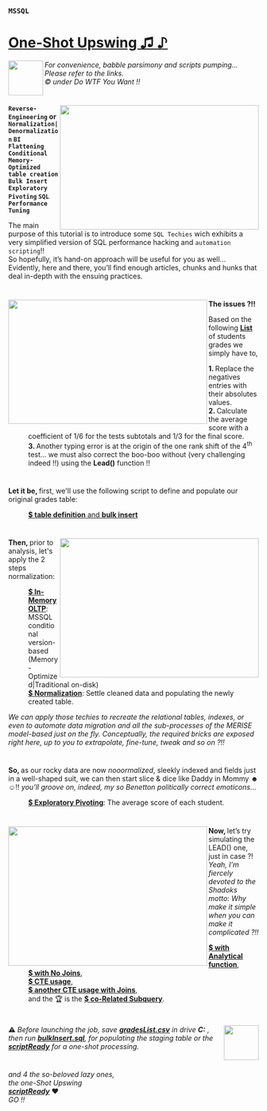 ### `MSSQL`  
# [One-Shot Upswing ♫ ♪](#https://medium.com/@makramjandar/sql-server-one-shot-upswing-148496935cb4)  

<img align="left" width="70" height="70" src="https://i.gyazo.com/5c4540d073c48de2e9dbbbd85f1e9cc7.gif">  

*For convenience, babble parsimony and scripts pumping...*  
*Please refer to the links.*  
*© under Do WTF You Want !!*
# []()

<img align="right" width="400" height="250" src="https://cdn-images-1.medium.com/max/800/1*9gen4BbBrZTW-ehrrOZ11Q.png">

__`Reverse-Engineering` or `Normalization|Denormalization` `BI Flattening`  `Conditional Memory-Optimized table creation` `Bulk Insert` `Exploratory Pivoting` `SQL Performance Tuning`__

The main purpose of this tutorial is to introduce some `SQL Techies` wich exhibits a very simplified version of SQL performance hacking and `automation scripting`!!  
So hopefully, it’s hand-on approach will be useful for you as well… Evidently, here and there, you’ll find enough articles, chunks and hunks that deal in-depth with the ensuing practices.

# []()

<img align="left" width="400" height="250" src="https://cdn-images-1.medium.com/max/800/1*242FubZV1QpxMVG5Y0p4Jw.png">
<dl>
  <p><b>The issues ?!! </b></p>
  <p>Based on the following <a href="https://gist.github.com/makramjandar/6bbd4c7eb82e39c0a51c2484ec626f49#file-oneshotupswing-gradeslist-csv"><b>List</b></a> of students grades we simply have to,</p>
  <dd><b>1. </b>Replace the negatives entries with their absolutes values.</dd>
  <dd><b>2. </b>Calculate the average score with a coefficient of 1/6 for the tests subtotals and 1/3 for the final score.</dd>
  <dd><b>3. </b>Another typing error is at the origin of the one rank shift of the 4<sup>th</sup> test… we must also correct the boo-boo without (very challenging indeed !!) using the <b>Lead()</b> function !!</dd>
</dl>

# []()

<dl>
  <p><b>Let it be, </b>first, we'll use the following script to define and populate our original grades table:</p>
  <dd><a href="https://gist.github.com/makramjandar/0f3ebf828b67ba5e182d8dcbfa8d9911#file-oneshotupswing-bulkinsert-sql"><b>$ table definition</b> and <b>bulk insert</b></a></dd>
</dl>

# []()

<img align="right" width="400" height="280" src="https://cdn-images-1.medium.com/max/800/1*EnENdgJg80Dl_lllMZLIyA.png">
<dl>
  <p><b>Then, </b>prior to analysis, let's apply the 2 steps normalization:</p>
  <dd><a href="https://gist.github.com/makramjandar/cb95c3d8e258576ca7783c4e4c71629a#file-oneshotupswing-tablescreation-sql"><b>$ In-Memory OLTP</b></a>: MSSQL conditional version-based (Memory-Optimized|Traditional on-disk)</dd>
  <dd><a href="https://gist.github.com/makramjandar/4a1c56f26472bccea9f1efefe759d829#file-oneshotupswing-normalization-sql"><b>$ Normalization</b></a>: Settle cleaned data and populating the newly created table.</dd>
</dl>
  <p><em>We can apply those techies to recreate the relational tables, indexes, or even to automate data migration and all the sub-processes of the MERISE model-based just on the fly. Conceptually, the required bricks are exposed right here, up to you to extrapolate, fine-tune, tweak and so on ?!!</em></p>

# []()

<dl>
  <p><b>So, </b>as our rocky data are now <em>nooormalized</em>, sleekly indexed and fields just in a well-shaped suit, we can then start slice & dice like Daddy in Mommy <b>☻ ☺</b>!! <em>you’ll groove on, indeed, my so Benetton politically correct emoticons…</em></p>
  <dd><a href="https://gist.github.com/makramjandar/175ee9bc6fa632edf869b395307e5f58#file-oneshotupswing-exploratorypivoting-sql"><b>$ Exploratory Pivoting</b></a>: The average score of each student.</dd>
</dl>

# []()

<img align="left" width="400" height="280" src="https://cdn-images-1.medium.com/max/800/1*xXjr9rN80o4BV5otPYDbMQ.gif">
<dl>
  <p><b>Now, </b>let’s try simulating the LEAD() one, just in case ?! <em>Yeah, I’m fiercely devoted to the Shadoks motto: Why make it simple when you can make it complicated ?!!</em></p>
  <dd><a href="https://gist.github.com/makramjandar/8936fc8b39cae35544f89e70b53ff9f8#file-oneshotupswing-analyticalfunction-sql"><b>$ with Analytical function</b></a>,</dd>
  <dd><a href="https://gist.github.com/makramjandar/ca87c3dc4e6b94d21e3e5b48b9c705ad#file-oneshotupswing-nojoins-sql"><b>$ with No Joins</b></a>,</dd>
  <dd><a href="https://gist.github.com/makramjandar/18359a2d9a68dd6179bdd5afc0cbd43c#file-oneshotupswing-cteusage-sql"><b>$ CTE usage</b></a>,</dd>
  <dd><a href="https://gist.github.com/makramjandar/ee9949b919e349ba240da3ed88ff7048#file-oneshotupswing-cteusagewithjoins-sql"><b>$ another CTE usage with Joins</b></a>,</dd>
  <dd>and the 🏆 is the <a href="https://gist.github.com/makramjandar/24d3eea44f6857336e78229c4580c525#file-oneshotupswing-corelatedsubquery-sql"><b>$ co-Related Subquery</b></a>.</dd>

# []()

<img align="right" width="70" height="70" src="https://i.gyazo.com/5c4540d073c48de2e9dbbbd85f1e9cc7.gif">  
 
⚠ *Before launching the job, save __[gradesList.csv](https://gist.github.com/makramjandar/6bbd4c7eb82e39c0a51c2484ec626f49)__
in drive __C:__ , then run __[bulkInsert.sql](https://gist.github.com/makramjandar/0f3ebf828b67ba5e182d8dcbfa8d9911)__,
for populating the staging table or the __[scriptReady](https://gist.github.com/makramjandar/81e737251b35fdecdc2d7b8e67567508)__ for a one-shot processing.*

# []()

*and 4 the so-beloved lazy ones,*  
*the one-Shot Upswing*  
*__[scriptReady](https://gist.github.com/makramjandar/81e737251b35fdecdc2d7b8e67567508)__* ❤️  
*GO !!*

[list]: https://gist.github.com/makramjandar/6bbd4c7eb82e39c0a51c2484ec626f49#file-oneshotupswing-gradeslist-csv
